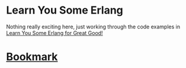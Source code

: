 # Learn You Some Erlang

Nothing really exciting here, just working through the code examples in
[Learn You Some Erlang for Great Good!][1]

# [Bookmark][2]

[1]: http://learnyousomeerlang.com/
[2]: http://learnyousomeerlang.com/errors-and-exceptions
